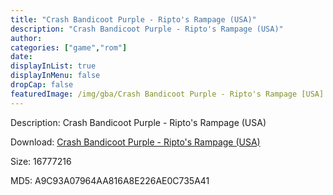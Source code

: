 ```yaml
---
title: "Crash Bandicoot Purple - Ripto's Rampage (USA)"
description: "Crash Bandicoot Purple - Ripto's Rampage (USA)"
author: 
categories: ["game","rom"]
date: 
displayInList: true
displayInMenu: false
dropCap: false
featuredImage: /img/gba/Crash Bandicoot Purple - Ripto's Rampage [USA].jpg
---
```


Description: Crash Bandicoot Purple - Ripto's Rampage (USA)

Download: <a style="text-decoration:underline;" href="https://mega.nz/#!eTAAECzA!us9x08lMIH_8ENCrAs9AUoN4a01EO8qsPGbhtJwAI3o" target = "_blank" rel = "nofollow" > Crash Bandicoot Purple - Ripto's Rampage (USA)</a>

Size: 16777216

MD5: A9C93A07964AA816A8E226AE0C735A41

